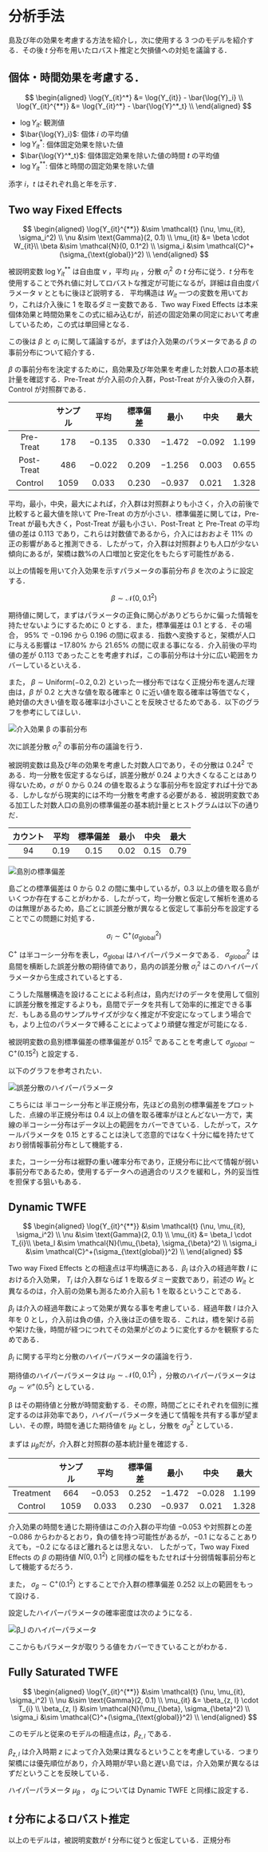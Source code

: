 # 分析手法

島及び年の効果を考慮する方法を紹介し，次に使用する 3 つのモデルを紹介する．その後 $t$ 分布を用いたロバスト推定と欠損値への対処を議論する．

## 個体・時間効果を考慮する．

$$
\begin{aligned}
\log{Y_{it}^*} &= \log{Y_{it}} - \bar{\log{Y}_i} \\
\log{Y_{it}^{**}} &= \log{Y_{it}^*} - \bar{\log{Y}^*_t} \\
\end{aligned}
$$

- $\log{Y_{it}}$: 観測値
- $\bar{\log{Y}_i}$: 個体 $i$ の平均値
- $\log{Y_{it}^*}$: 個体固定効果を除いた値
- $\bar{\log{Y}^*_t}$: 個体固定効果を除いた値の時間 $t$ の平均値
- $\log{Y_{it}^{**}}$: 個体と時間の固定効果を除いた値

添字 $i$，$t$ はそれぞれ島と年を示す．

## Two way Fixed Effects

$$
\begin{aligned}
\log{Y_{it}^{**}} &\sim \mathcal{t} (\nu, \mu_{it}, \sigma_i^2) \\
\nu &\sim \text{Gamma}(2, 0.1) \\
\mu_{it} &= \beta \cdot W_{it}\\
\beta &\sim \mathcal{N}(0, 0.1^2) \\
\sigma_i &\sim \mathcal{C}^+(\sigma_{\text{global}}^2) \\
\end{aligned}
$$

被説明変数 $\log{Y}_{it}^{**}$ は自由度 $\nu$ ，平均 $\mu_{it}$ ，分散 $\sigma_i^2$ の $t$ 分布に従う．$t$ 分布を使用することで外れ値に対してロバストな推定が可能になるが，詳細は自由度パラメータ $\nu$ とともに後ほど説明する．
平均構造は $W_{it}$ 一つの変数を用いており，これは介入後に $1$ を取るダミー変数である．Two way Fixed Effects は本来個体効果と時間効果をこの式に組み込むが，前述の固定効果の同定において考慮しているため，この式は単回帰となる．

この後は $\beta$ と $\sigma_i$ に関して議論するが，まずは介入効果のパラメータである $\beta$ の事前分布について紹介する．

$\beta$ の事前分布を決定するために，島効果及び年効果を考慮した対数人口の基本統計量を確認する．Pre-Treat が介入前の介入群，Post-Treat が介入後の介入群，Control が対照群である．

|            | サンプル |   平均   | 標準偏差 |   最小   |   中央   |  最大   |
| :--------: | :------: | :------: | :------: | :------: | :------: | :-----: |
| Pre-Treat  |  $178$   | $-0.135$ | $0.330$  | $-1.472$ | $-0.092$ | $1.199$ |
| Post-Treat |  $486$   | $-0.022$ | $0.209$  | $-1.256$ | $0.003$  | $0.655$ |
|  Control   |  $1059$  | $0.033$  | $0.230$  | $-0.937$ | $0.021$  | $1.328$ |

平均，最小，中央，最大によれば，介入群は対照群よりも小さく，介入の前後で比較すると最大値を除いて Pre-Treat の方が小さい．標準偏差に関しては，Pre-Treat が最も大きく，Post-Treat が最も小さい．Post-Treat と Pre-Treat の平均値の差は $0.113$ であり，これらは対数値であるから，介入にはおおよそ $11\%$ の正の影響があると推測できる．したがって，介入群は対照群よりも人口が少ない傾向にあるが，架橋は数%の人口増加と安定化をもたらす可能性がある．

以上の情報を用いて介入効果を示すパラメータの事前分布 $\beta$ を次のように設定する．

$$\beta \sim \mathcal{N}(0, 0.1^2)$$

期待値に関して，まずはパラメータの正負に関心がありどちらかに偏った情報を持たせないようにするために $0$ とする．また，標準偏差は $0.1$ とする．その場合， $95\%$ で $-0.196$ から $0.196$ の間に収まる．指数へ変換すると，架橋が人口に与える影響は $-17.80\%$ から $21.65\%$ の間に収まる事になる．介入前後の平均値の差が $0.113$ であったことを考慮すれば，この事前分布は十分に広い範囲をカバーしているといえる．

また， $\beta \sim \text{Uniform}(-0.2, 0.2)$ といった一様分布ではなく正規分布を選んだ理由は，$\beta$ が $0.2$ と大きな値を取る確率と $0$ に近い値を取る確率は等価でなく，絶対値の大きい値を取る確率は小さいことを反映させるためである．以下のグラフを参考にしてほしい．

![介入効果 β の事前分布](../figures/prior_of_beta.png)

次に誤差分散 $\sigma_i^2$ の事前分布の議論を行う．

被説明変数は島及び年の効果を考慮した対数人口であり，その分散は $0.24^2$ である．均一分散を仮定するならば，誤差分散が 0.24 より大きくなることはあり得ないため，$\sigma$ が $0$ から $0.24$ の値を取るような事前分布を設定すれば十分である．しかしながら現実的には不均一分散を考慮する必要がある．被説明変数である加工した対数人口の島別の標準偏差の基本統計量とヒストグラムは以下の通りだ．

| カウント |  平均  | 標準偏差 |  最小  |  中央  |  最大  |
| :------: | :----: | :------: | :----: | :----: | :----: |
|   $94$   | $0.19$ |  $0.15$  | $0.02$ | $0.15$ | $0.79$ |

![島別の標準偏差](../figures/sd_by_island.png)

島ごとの標準偏差は 0 から 0.2 の間に集中しているが，0.3 以上の値を取る島がいくつか存在することがわかる．したがって，均一分散と仮定して解析を進めるのは無理があるため，島ごとに誤差分散が異なると仮定して事前分布を設定することでこの問題に対処する．

$$
\sigma_i \sim \text{C}^+(\sigma_{\text{global}}^2)
$$

$\text{C}^+$ は半コーシー分布を表し，$\sigma_{\text{global}}$ はハイパーパラメータである． $\sigma_{global}^2$ は島間を横断した誤差分散の期待値であり，島内の誤差分散 $\sigma_i^2$ はこのハイパーパラメータから生成されているとする．

こうした階層構造を設けることによる利点は，島内だけのデータを使用して個別に誤差分散を推定するよりも，島間でデータを共有して効率的に推定できる事だ．もしある島のサンプルサイズが少なく推定が不安定になってしまう場合でも，より上位のパラメータで縛ることによってより頑健な推定が可能になる．

被説明変数の島別標準偏差の標準偏差が $0.15^2$ であることを考慮して $\sigma_{global} \sim \text{C}^+(0.15^2)$ と設定する．

以下のグラフを参考されたい．

![誤差分散のハイパーパラメータ](../figures/hyperprior_of_sigma.png)

こちらには 半コーシー分布と半正規分布，先ほどの島別の標準偏差をプロットした．点線の半正規分布は $0.4$ 以上の値を取る確率がほとんどない一方で，実線の半コーシー分布はデータ以上の範囲をカバーできている．したがって，スケールパラメータを $0.15$ とすることは決して恣意的ではなく十分に幅を持たせており弱情報事前分布として機能する．

また，コーシー分布は裾野の重い確率分布であり，正規分布に比べて情報が弱い事前分布であるため，使用するデータへの過適合のリスクを緩和し，外的妥当性を担保する狙いもある．

## Dynamic TWFE

$$
\begin{aligned}
\log{Y_{it}^{**}} &\sim \mathcal{t} (\nu, \mu_{it}, \sigma_i^2) \\
\nu &\sim \text{Gamma}(2, 0.1) \\
\mu_{it} &= \beta_l \cdot T_{i}\\
\beta_l &\sim \mathcal{N}(\mu_{\beta}, \sigma_{\beta}^2) \\
\sigma_i &\sim \mathcal{C}^+(\sigma_{\text{global}}^2) \\
\end{aligned}
$$

Two way Fixed Effects との相違点は平均構造にある．$\beta_l$ は介入の経過年数 $l$ における介入効果， $T_{i}$ は介入群ならば 1 を取るダミー変数であり，前述の $W_{it}$ と異なるのは，介入前の効果も測るため介入前も $1$ を取るということである．

$\beta_l$ は介入の経過年数によって効果が異なる事を考慮している．経過年数 $l$ は介入年を $0$ とし，介入前は負の値，介入後は正の値を取る．これは，橋を架ける前や架けた後，時間が経つにつれてその効果がどのように変化するかを観察するためである．

$\beta_l$ に関する平均と分散のハイパーパラメータの議論を行う．

期待値のハイパーパラメータは $\mu_{\beta} \sim \mathcal{N}(0, 0.1^2)$ ，分散のハイパーパラメータは $\sigma_{\beta} \sim \mathcal{C}^+(0.5^2)$ としている．

β はその期待値と分散が時間変動する．その際，時間ごとにそれぞれを個別に推定するのは非効率であり，ハイパーパラメータを通じて情報を共有する事が望ましい．その際，時間を通じた期待値を $\mu_{\beta}$ とし，分散を $\sigma_{\beta}^2$ としている．

まずは $\mu_{\beta}$だが，介入群と対照群の基本統計量を確認する．

|           | サンプル |   平均   | 標準偏差 |   最小   |   中央   |  最大   |
| :-------: | :------: | :------: | :------: | :------: | :------: | :-----: |
| Treatment |  $664$   | $-0.053$ | $0.252$  | $-1.472$ | $-0.028$ | $1.199$ |
|  Control  |  $1059$  | $0.033$  | $0.230$  | $-0.937$ | $0.021$  | $1.328$ |

介入効果の時間を通じた期待値はこの介入群の平均値 $-0.053$ や対照群との差 $-0.086$ からわかるとおり，負の値を持つ可能性があるが，$-0.1$ になることありえても，$-0.2$ になるほど離れるとは思えない．
したがって，Two way Fixed Effects の $\beta$ の期待値 $N(0, 0.1^2)$ と同様の幅をもたせれば十分弱情報事前分布として機能するだろう．

また， $\sigma_{\beta} \sim \text{C}^+(0.1^2)$ とすることで介入群の標準偏差 $0.252$ 以上の範囲をもって設ける．

設定したハイパーパラメータの確率密度は次のようになる．

![β_l のハイパーパラメータ](../figures/hyperprior_of_beta_l.png)

ここからもパラメータが取りうる値をカバーできていることがわかる．

## Fully Saturated TWFE

$$
\begin{aligned}
\log{Y_{it}^{**}} &\sim \mathcal{t} (\nu, \mu_{it}, \sigma_i^2) \\
\nu &\sim \text{Gamma}(2, 0.1) \\
\mu_{it} &= \beta_{z, l} \cdot T_{i} \\
\beta_{z, l} &\sim \mathcal{N}(\mu_{\beta}, \sigma_{\beta}^2) \\
\sigma_i &\sim \mathcal{C}^+(\sigma_{\text{global}}^2) \\
\end{aligned}
$$

このモデルと従来のモデルの相違点は，$\beta_{z,l}$ である．

$\beta_{z, l}$ は介入時期 $z$ によって介入効果は異なるということを考慮している．つまり架橋には優先順位があり，介入時期が早い島と遅い島では，介入効果が異なるはずだということを反映している．

ハイパーパラメータ $\mu_{\beta}$ ， $\sigma_{\beta}$ については Dynamic TWFE と同様に設定する．

## $t$ 分布によるロバスト推定

以上のモデルは，被説明変数が $t$ 分布に従うと仮定している．正規分布
